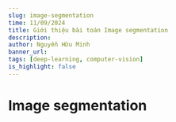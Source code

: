 ```yaml
---
slug: image-segmentation
time: 11/09/2024
title: Giới thiệu bài toán Image segmentation
description:
author: Nguyễn Hữu Minh
banner_url: 
tags: [deep-learning, computer-vision]
is_highlight: false
---
```


# Image segmentation

